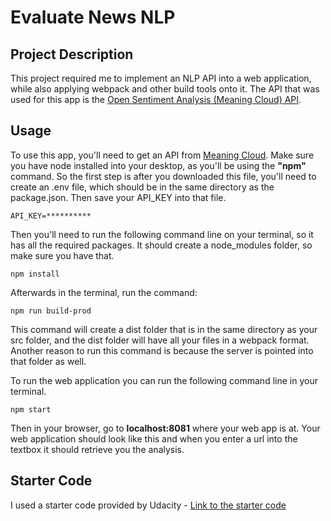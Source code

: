 # Evaluate News NLP

## Project Description

This project required me to implement an NLP API into a web application, while also applying webpack and other build tools onto it. The API that was used for this app is the <a href="https://www.meaningcloud.com/developer/sentiment-analysis">Open Sentiment Analysis (Meaning Cloud) API</a>.

## Usage
To use this app, you'll need to get an API from <a href="https://www.meaningcloud.com/developer/sentiment-analysis">Meaning Cloud</a>. Make sure you have node installed into your desktop, as you'll be using the **"npm"** command. So the first step is after you downloaded this file, you'll need to create an .env file, which should be in the same directory as the package.json. Then save your API_KEY into that file.

````
API_KEY=**********
````

Then you'll need to run the following command line on your terminal, so it has all the required packages. It should create a node_modules folder, so make sure you have that.

````
npm install
````

Afterwards in the terminal, run the command:

````
npm run build-prod
````

This command will create a dist folder that is in the same directory as your src folder, and the dist folder will have all your files in a webpack format. Another reason to run this command is because the server is pointed into that folder as well.


To run the web application you can run the following command line in your terminal.
````
npm start
````
Then in your browser, go to **localhost:8081** where your web app is at. Your web application should look like this and when you enter a url into the textbox it should retrieve you the analysis.

## Starter Code

I used a starter code provided by Udacity - <a href="https://github.com/udacity/fend/tree/refresh-2019" target="_blank">Link to the starter code</a>